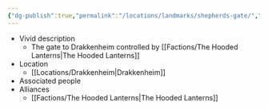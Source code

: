 ```yaml
---
{"dg-publish":true,"permalink":"/locations/landmarks/shepherds-gate/","tags":["Landmark"],"noteIcon":""}
---
```


- Vivid description
	- The gate to Drakkenheim controlled by [[Factions/The Hooded Lanterns\|The Hooded Lanterns]]
- Location
	- [[Locations/Drakkenheim\|Drakkenheim]]
- Associated people
- Alliances
	- [[Factions/The Hooded Lanterns\|The Hooded Lanterns]]